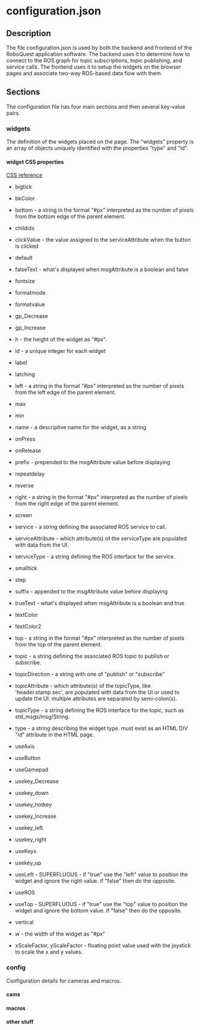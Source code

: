 # configuration.json

## Description

The file configuration.json is used by both the backend and frontend of the RoboQuest
application software. The backend uses it to determine how to connect to the ROS
graph for topic subscriptions, topic publishing, and service calls. The frontend
uses it to setup the widgets on the browser pages and associate two-way ROS-based 
data flow with them.

## Sections

The configuration file has four main sections and then several key-value pairs.

### widgets

The definition of the widgets placed on the page. The "widgets" property is
an array of objects uniquely identified with the properties "type" and "id".

#### widget CSS properties

[CSS reference](https://www.w3schools.com/cssref/index.php)

* bigtick
* bkColor
* bottom - a string in the format "#px" interpreted as the number of pixels from
           the bottom edge of the parent element.
* childids
* clickValue - the value assigned to the serviceAttribute when the button is clicked
* default
* falseText - what's displayed when msgAttribute is a boolean and false
* fontsize
* formatmode
* formatvalue
* gp_Decrease
* gp_Increase
* h - the height of the widget as "#px".
* id - a unique integer for each widget
* label
* latching
* left - a string in the format "#px" interpreted as the number of pixels from
         the left edge of the parent element.
* max
* min

* name - a descriptive name for the widget, as a string
* onPress
* onRelease
* prefix - prepended to the msgAttribute value before displaying
* repeatdelay
* reverse
* right - a string in the format "#px" interpreted as the number of pixels from
         the right edge of the parent element.
* screen
* service - a string defining the associated ROS service to call.
* serviceAttribute - which attribute(s) of the serviceType are populated with data from the UI.
* serviceType - a string defining the ROS interface for the service.
* smalltick
* step
* suffix - appended to the msgAttribute value before displaying
* trueText - what's displayed when msgAttribute is a boolean and true
* textColor
* textColor2
* top - a string in the format "#px" interpreted as the number of pixels from
        the top of the parent element.
* topic - a string defining the associated ROS topic to publish or subscribe.
* topicDirection - a string with one of "publish" or "subscribe"
* topicAttribute - which attribute(s) of the topicType, like 'header.stamp.sec', are populated
                   with data from the UI or used to update the UI. multiple attributes are
                   separated by semi-colon(s).
* topicType - a string defining the ROS interface for the topic, such as std_msgs/msg/String.
* type - a string describing the widget type. must exist as an HTML DIV "id"
         attribute in the HTML page.
* useAxis
* useButton
* useGamepad
* usekey_Decrease
* usekey_down
* usekey_hotkey
* usekey_Increase
* usekey_left
* usekey_right
* useKeys
* usekey_up
* useLeft - SUPERFLUOUS - if "true" use the "left" value to position the widget and ignore the right
            value. if "false" then do the opposite.
* useROS
* useTop - SUPERFLUOUS - if "true" use the "top" value to position the widget and ignore the bottom
           value. if "false" then do the opposite.
* vertical
* w - the width of the widget as "#px"
* xScaleFactor, yScaleFactor - floating point value used with the joystick to scale
                               the x and y values.

### config

Configuration details for cameras and macros.

#### cams

#### macros

#### other stuff
